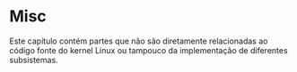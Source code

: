 # Misc

Este capítulo contém partes que não são diretamente relacionadas ao código fonte do kernel Linux ou tampouco da implementação de diferentes subsistemas.
